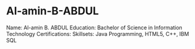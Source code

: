 # Al-amin-B-ABDUL

Name: Al-amin B. ABDUL
Education: Bachelor of Science in Information Technology
Certifications:
Skillsets: Java Programming, HTML5, C++, IBM SQL
